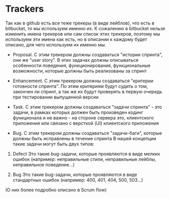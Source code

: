 # Trackers

Так как в github есть все теже трекеры (в виде лейблов), что есть в bitbucket, 
то мы используем именно их.
К сожалению в bitbucket нельзя изменить имена трекеров или сам список этих трекеров,
поэтому мы используем эти имена как есть, но в описании к каждому будет описано,
для чего используем их именно мы.


* Proposal. 
С этим трекером должны создаваться "истории спринта", они же "user story". 
В этих задачах должны описываться особенности поведения, функционирования, функциональные возможности, 
которые должны быть реализованы за спринт

* Enhancement. 
С этим трекером должны создаваться "критерии готовности спринта".
По этим критериям будут судить о том, закончен ли спринт, 
а так же их будут проверять в первую очередь при тестировании выпущенной версии

* Task. 
С этим трекером должны создаваться "задачи спринта" - это задачи, 
в рамках которых должен быть произведен кодинг функционала и не важно - 
на стороне сервера это, клиентского приложения или связано с версткой (UI) клиентского приложения

* Bug. 
С этим трекером должны создаваться "задачи-баги", которые должны быть исправлены в течение спринта
В нашей концепции такие задачи могут быть двух типов:
1. Defect
Это такие bug-задачи, которые проявляются в виде мелких ошибок
(например: неправильные стили, неправильные лейблы, неправильное поведение...)

2. Bug
Это такие bug-задачи, которые проявляются в виде стандартных ошибок
(например: 400, 401, 404, 500, 503...)

(О них более подробно описано в Scrum flow)